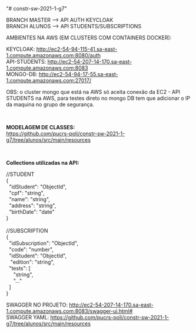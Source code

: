 "# constr-sw-2021-1-g7" 

BRANCH MASTER --> API AUTH KEYCLOAK <br/>
BRANCH ALUNOS --> API STUDENTS/SUBSCRIPTIONS <br/>

AMBIENTES NA AWS (EM CLUSTERS COM CONTAINERS DOCKER): <br/>

KEYCLOAK: http://ec2-54-94-115-41.sa-east-1.compute.amazonaws.com:8080/auth <br/>
API-STUDENTS: http://ec2-54-207-14-170.sa-east-1.compute.amazonaws.com:8083 <br/>
MONGO-DB: http://ec2-54-94-17-55.sa-east-1.compute.amazonaws.com:27017/ <br/>

OBS: o cluster mongo que está na AWS só aceita conexão da EC2 - API STUDENTS na AWS, para testes direto no mongo DB tem que adicionar o IP da maquina no grupo de segurança.

<br/>

<b>MODELAGEM DE CLASSES:</b><br/>
https://github.com/pucrs-poli/constr-sw-2021-1-g7/tree/alunos/src/main/resources

<br/>

<b>Collections utilizadas na API:</b>

//STUDENT<br/>
{ <br/>
  &nbsp;&nbsp;"idStudent": "ObjectId", <br/>
  &nbsp;&nbsp;"cpf": "string", <br/>
  &nbsp;&nbsp;"name": "string", <br/>
  &nbsp;&nbsp;"address": "string", <br/>
  &nbsp;&nbsp;"birthDate": "date" <br/>
} <br/>
<br/>
//SUBSCRIPTION <br/>
{ <br/>
    &nbsp;&nbsp;"idSubscription": "ObjectId", <br/>
    &nbsp;&nbsp;"code": "number", <br/>
    &nbsp;&nbsp;"idStudent": "ObjectId", <br/>
    &nbsp;&nbsp; "edition": "string", <br/>
    &nbsp;&nbsp;"tests": [ <br/>
    &nbsp;&nbsp;&nbsp;&nbsp;  "string", <br/>
    &nbsp;&nbsp;&nbsp;&nbsp;  "..." <br/>
    &nbsp;&nbsp;] <br/>
} <br/>

SWAGGER NO PROJETO: http://ec2-54-207-14-170.sa-east-1.compute.amazonaws.com:8083/swagger-ui.html# <br/>
SWAGGER YAML: https://github.com/pucrs-poli/constr-sw-2021-1-g7/tree/alunos/src/main/resources <br/>
